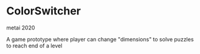# ColorSwitcher
 metai 2020

A game prototype where player can change "dimensions" to solve puzzles to reach end of a level

